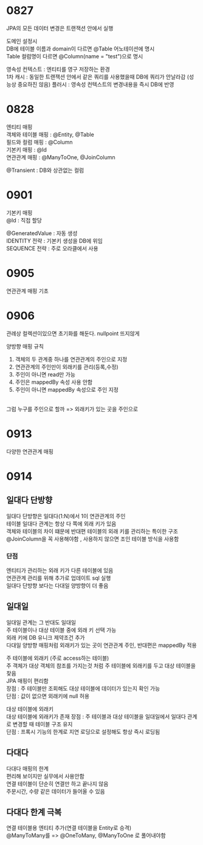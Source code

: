 # 0827

JPA의 모든 데이터 변경은 트랜잭션 안에서 실행<br>

도메인 설정시<br>
DB에 테이블 이름과 domain이 다르면 @Table 어노테이션에 명시<br>
Table 컬럼명이 다르면 @Column(name = "test")으로 명시

영속성 컨텍스트 : 엔티티를 영구 저장하는 환경<br>
1차 캐시 : 동일한 트랜잭션 안에서 같은 쿼리를 사용했을때 DB에 쿼리가 안날라감 (성능상 중요하진 않음)
플러시 : 영속성 컨텍스트의 변경내용을 즉시 DB에 반영<br>

# 0828
엔티티 매핑<br>
객체와 테이블 매핑 : @Entity, @Table<br>
필드와 컬럼 매핑 : @Column<br>
기본키 매핑 : @Id<br>
연관관계 매핑 : @ManyToOne, @JoinColumn<br>

@Transient : DB와 상관없는 컬럼

# 0901
기본키 매핑<br>
@Id : 직접 할당<br>

@GeneratedValue : 자동 생성<br>
IDENTITY 전략 : 기본키 생성을 DB에 위임<br>
SEQUENCE 전략 : 주로 오라클에서 사용

# 0905
연관관계 매핑 기초

# 0906
관례상 컬렉션이있으면 초기화를 해둔다. nullpoint 뜨지않게<br>

양방향 매핑 규칙<br>
1. 객체의 두 관계중 하나를 연관관계의 주인으로 지정
2. 연관관계의 주인만이 외래키를 관리(등록,수정)
3. 주인이 아니면 read만 가능
4. 주인은 mappedBy 속성 사용 안함
5. 주인이 아니면 mappedBy 속성으로 주인 지정

<br>
그럼 누구를 주인으로 할까 => 외래키가 있는 곳을 주인으로

# 0913
다양한 연관관계 매핑

# 0914
## 일대다 단방향<br>
일대다 단방향은 일대다(1:N)에서 1이 연관관계의 주인<br>
테이블 일대다 관계는 항상 다 쪽에 외래 키가 있음<br>
객체와 테이블의 차이 떄문에 반대편 테이블의 외래 키를 관리하는 특이한 구조<br>
@JoinColumn을 꼭 사용해야함 , 사용하지 않으면 조인 테이블 방식을 사용함<br>
### 단점<br>
엔티티가 관리하는 외래 키가 다른 테이블에 있음<br>
연관관계 관리를 위해 추가로 업데이트 sql 실행<br>
일대다 단방향 보다는 다대일 양방향이 더 좋음<br>

## 일대일<br>
일대일 관계는 그 반대도 일대일<br>
주 테이블이나 대상 테이블 중에 외래 키 선택 가능<br>
외래 키에 DB 유니크 제약조건 추가<br>
다대일 양방향 매핑처럼 외래키가 있는 곳이 연관관계 주인, 반대편은 mappedBy 적용<br>

주 테이블에 외래키 (주로 access하는 테이블)<br>
주 객체가 대상 객체의 참조를 가지는것 처럼 주 테이블에 외래키를 두고 대상 테이블을 찾음<br>
JPA 매핑이 편리함<br>
장점 : 주 테이블만 조회해도 대상 테이블에 데이터가 있는지 확인 가능<br>
단점 : 값이 없으면 외래키에 null 허용<br>

대상 테이블에 외래키<br>
대상 테이블에 외래키가 존재
장점 : 주 테이블과 대상 테이블을 일대일에서 일대다 관계로 변경할 때 테이블 구조 유지<br>
단점 : 프록시 기능의 한계로 지연 로딩으로 설정해도 항상 즉시 로딩됨

## 다대다<br>
다대다 매핑의 한계<br>
편리해 보이지만 실무에서 사용안함<br>
연결 테이블이 단순히 연결만 하고 끝나지 않음<br>
주문시간, 수량 같은 데이터가 들어올 수 있음<br>

## 다대다 한계 극복<br>
연결 테이블용 엔티티 추가(연결 테이블을 Entity로 승격)<br>
@ManyToMany를 => @OneToMany, @ManyToOne 로 풀어내야함
